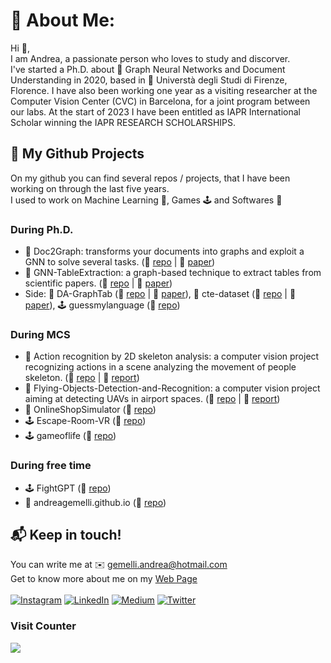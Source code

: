 # 💫 About Me:
Hi 👋,<br>
I am Andrea, a passionate person who loves to study and discorver.<br>
I've started a Ph.D. about 🌱 Graph Neural Networks and Document Understanding in 2020, based in 📍 Universtà degli Studi di Firenze, Florence. I have also been working one year as a visiting researcher at the Computer Vision Center (CVC) in Barcelona, for a joint program between our labs. At the start of 2023 I have been entitled as IAPR International Scholar winning the IAPR RESEARCH SCHOLARSHIPS.

## 📐 My Github Projects
On my github you can find several repos / projects, that I have been working on through the last five years. <br>
I used to work on Machine Learning 🧠, Games 🕹️ and Softwares 💾 

### During Ph.D.

<ul>
 <li> 🧠 Doc2Graph: transforms your documents into graphs and exploit a GNN to solve several tasks. (🔗 <a href="https://github.com/andreagemelli/doc2graph">repo</a> | 📄 <a href="https://link.springer.com/chapter/10.1007/978-3-031-25069-9_22">paper</a>)
 <li> 🧠 GNN-TableExtraction: a graph-based technique to extract tables from scientific papers. (🔗 <a href="https://github.com/andreagemelli/GNN-TableExtraction">repo</a> | 📄 <a href="https://ieeexplore.ieee.org/abstract/document/9956590">paper</a>)</li> 
 <li> Side: 🧠 DA-GraphTab (🔗 <a href="https://github.com/andreagemelli/DA-GraphTab">repo</a> | 📄 <a href="https://link.springer.com/chapter/10.1007/978-3-031-23028-8_25">paper</a>), 🧠 cte-dataset (🔗 <a href="https://github.com/andreagemelli/cte-dataset">repo</a> | 📄 <a href="https://arxiv.org/abs/2302.01451">paper</a>), 🕹️ guessmylanguage (🔗 <a href="https://github.com/andreagemelli/guessmylanguage">repo</a>)</li>
</ul>

### During MCS

<ul>
 <li> 🧠 Action recognition by 2D skeleton analysis: a computer vision project recognizing actions in a scene analyzing the movement of people skeleton. (🔗 <a href="https://github.com/andreagemelli/Action-recognition-by-2D-skeleton-analysis">repo</a> | 📄 <a href="https://drive.google.com/file/d/1-01CTL-k6WWqx98tIsMKwPpJXTKMv4dG/view?usp=sharing">report</a>)
 <li> 🧠 Flying-Objects-Detection-and-Recognition: a computer vision project aiming at detecting UAVs in airport spaces. (🔗 <a href="https://github.com/andreagemelli/Flying-Objects-Detection-and-Recognition">repo</a> | 📄 <a href="https://drive.google.com/file/d/1Uvw1y5_0kJhcN2HuGcNBxO5zeKJACSOX/view?usp=sharing">report</a>)</li> 
 <li> 💾 OnlineShopSimulator (🔗 <a href="https://github.com/andreagemelli/OnlineShopSimulator">repo</a>) </li>
 <li> 🕹️ Escape-Room-VR (🔗 <a href="https://github.com/andreagemelli/Escape-Room-VR">repo</a>) </li>
 <li> 🕹️ gameoflife (🔗 <a href="https://github.com/andreagemelli/gameoflife">repo</a>) </li>
</ul>

### During free time

<ul>
 <li> 🕹️ FightGPT (🔗 <a href="https://github.com/andreagemelli/Escape-Room-VR">repo</a>) </li>
 <li> 💾 andreagemelli.github.io (🔗 <a href="https://github.com/andreagemelli/andreagemelli.github.io ">repo</a>) </li> 
</ul>

## 📬 Keep in touch!
You can write me at ✉️ <a mailto="gemelli.andrea@hotmail.com">gemelli.andrea@hotmail.com</a><br>
Get to know more about me on my <a href="https://andreagemelli.github.io">Web Page</a>
<br>
<br>
[![Instagram](https://img.shields.io/badge/Instagram-%23E4405F.svg?logo=Instagram&logoColor=white)](https://instagram.com/_andrewtwins) [![LinkedIn](https://img.shields.io/badge/LinkedIn-%230077B5.svg?logo=linkedin&logoColor=white)](https://linkedin.com/in/andrea-gemelli) [![Medium](https://img.shields.io/badge/Medium-12100E?logo=medium&logoColor=white)](https://medium.com/@a_gemelli) [![Twitter](https://img.shields.io/badge/Twitter-%231DA1F2.svg?logo=Twitter&logoColor=white)](https://twitter.com/Andr3aGemelli)

### Visit Counter
[![](https://visitcount.itsvg.in/api?id=andreagemelli&icon=0&color=0)](https://visitcount.itsvg.in)

  <!-- Proudly created with GPRM ( https://gprm.itsvg.in ) -->
  
